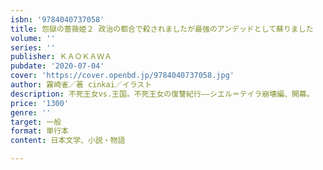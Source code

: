 ```yaml
---
isbn: '9784040737058'
title: 怨獄の薔薇姫２ 政治の都合で殺されましたが最強のアンデッドとして蘇りました
volume: ''
series: ''
publisher: ＫＡＯＫＡＷＡ
pubdate: '2020-07-04'
cover: 'https://cover.openbd.jp/9784040737058.jpg'
author: 霧崎雀／著 cinkai／イラスト
description: 不死王女vs.王国。不死王女の復讐紀行――シエル＝テイラ崩壊編、開幕。
price: '1300'
genre: ''
target: 一般
format: 単行本
content: 日本文学、小説・物語

---
```

